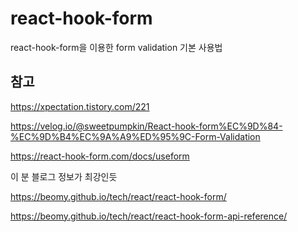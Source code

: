 # react-hook-form

react-hook-form을 이용한 form validation 기본 사용법

## 참고

https://xpectation.tistory.com/221

https://velog.io/@sweetpumpkin/React-hook-form%EC%9D%84-%EC%9D%B4%EC%9A%A9%ED%95%9C-Form-Validation

https://react-hook-form.com/docs/useform

이 분 블로그 정보가 최강인듯

https://beomy.github.io/tech/react/react-hook-form/

https://beomy.github.io/tech/react/react-hook-form-api-reference/
